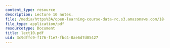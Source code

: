 ```yaml
---
content_type: resource
description: Lecture 10 notes.
file: /media/https%3A/open-learning-course-data-rc.s3.amazonaws.com/18-409-behavior-of-algorithms-spring-2002/3c9dffc9f176f1e7fbc40ae6d7d05427_lect10.pdf
file_type: application/pdf
resourcetype: Document
title: lect10.pdf
uid: 3c9dffc9-f176-f1e7-fbc4-0ae6d7d05427
---
```

